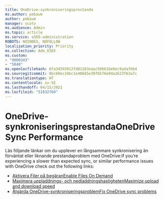 ```yaml
---
title: OneDrive-synkroniseringsprestanda
ms.author: pebaum
author: pebaum
manager: scotv
ms.audience: Admin
ms.topic: article
ms.service: o365-administration
ROBOTS: NOINDEX, NOFOLLOW
localization_priority: Priority
ms.collection: Adm_O365
ms.custom:
- "9000343"
- "5840"
ms.openlocfilehash: 6fa34593012fd81283eaac50661be8ec9adaf6b4
ms.sourcegitcommit: 8bc60ec34bc1e40685e3976576e04a2623f63a7c
ms.translationtype: HT
ms.contentlocale: sv-SE
ms.lasthandoff: 04/15/2021
ms.locfileid: "51832760"
---
```

# <a name="onedrive-sync-performance"></a><span data-ttu-id="ab6e0-102">OneDrive-synkroniseringsprestanda</span><span class="sxs-lookup"><span data-stu-id="ab6e0-102">OneDrive Sync Performance</span></span>

<span data-ttu-id="ab6e0-103">Läs följande länkar om du upplever en långsammare synkronisering än förväntat eller liknande prestandaproblem med OneDrive:</span><span class="sxs-lookup"><span data-stu-id="ab6e0-103">If you’re experiencing a slower than expected sync, or similar performance issues with OneDrive check out the following links:</span></span>

- [<span data-ttu-id="ab6e0-104">Aktivera Filer på begäran</span><span class="sxs-lookup"><span data-stu-id="ab6e0-104">Enable Files On Demand</span></span>](https://support.office.com/article/0e6860d3-d9f3-4971-b321-7092438fb38e)
- [<span data-ttu-id="ab6e0-105">Maximera uppladdnings- och nedladdningshastigheten</span><span class="sxs-lookup"><span data-stu-id="ab6e0-105">Maximize upload and download speed</span></span>](https://support.microsoft.com/office/8eeadfb8-501f-406d-997b-98ab6ff67f43?ui=en-us&rs=en-us&ad=us)
- [<span data-ttu-id="ab6e0-106">Åtgärda OneDrive-synkroniseringsproblem</span><span class="sxs-lookup"><span data-stu-id="ab6e0-106">Fix OneDrive sync problems</span></span>](https://support.office.com/article/0899b115-05f7-45ec-95b2-e4cc8c4670b2)
